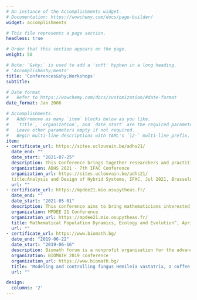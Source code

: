 ```yaml
---
# An instance of the Accomplishments widget.
# Documentation: https://wowchemy.com/docs/page-builder/
widget: accomplishments

# This file represents a page section.
headless: true

# Order that this section appears on the page.
weight: 50

# Note: `&shy;` is used to add a 'soft' hyphen in a long heading.
# 'Accomplish&shy;ments'
title: 'Conferences&shy;Workshops'  
subtitle:

# Date format
#   Refer to https://wowchemy.com/docs/customization/#date-format
date_format: Jan 2006

# Accomplishments.
#   Add/remove as many `item` blocks below as you like.
#   `title`, `organization`, and `date_start` are the required parameters.
#   Leave other parameters empty if not required.
#   Begin multi-line descriptions with YAML's `|2-` multi-line prefix.
item:
- certificate_url: https://sites.uclouvain.be/adhs21/
  date_end: ""
  date_start: "2021-07-25"
  description: This Conference brings together researchers and practitioners in the area of hybrid systems, with backgrounds in control, computer science, and operations research, to provide a forum for discussing and presenting recent results in the fields of hybrid and cyber-physical systems.
  organization: ADHS 2021 - 7th IFAC Conference 
  organization_url: https://sites.uclouvain.be/adhs21/
  title:Analysis and Design of Hybrid Systems, IFAC, Jul 2021, Brussels, Belgium.
  url: ""
- certificate_url: https://mpdee21.mio.osupytheas.fr/
  date_end: ""
  date_start: "2021-05-01"
  description: This conference aims to bring mathematicians interested in applications in ecology and evolution together.
  organization: MPDEE 21 Conference
  organization_url: https://mpdee21.mio.osupytheas.fr/
  title: Mathematical Population Dynamics, Ecology and Evolution”, April 2021, Marseille, France
  url: ""
- certificate_url: https://www.biomath.bg/
  date_end: "2019-06-22"
  date_start: "2019-06-16"
  description: Biomath forum is a nonprofit organisation for the advance of biomathematical science and innovation worldwide. Journal "BIOMATH" is a new publication in mathematical and computational biology.
  organization: BIOMATH 2019 conference
  organization_url: https://www.biomath.bg/
  title: 'Modeling and controlling fungus Hemileia vastatrix, a coffee pest, 16-22 June 2019, Będlewo, Poland'
  url: ""

design:
  columns: '2' 
---
```

